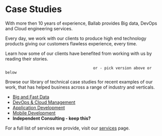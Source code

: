 # Case Studies

With more then 10 years of experience, Ballab provides Big data, DevOps and Cloud engineering services.

Every day, we work with our clients to produce high end technology products giving our customers flawless experience, every time.

Learn how some of our clients have benefited from working with us by reading their stories.

```
                                       or - pick version above or below
```

Browse our library of technical case studies for recent examples of our work, that has helped business across a range of industry and verticals.

* [Big and Fast Data](http://ballab.com/content/book/case-studies-big-and-fast-data.html "Big and Fast Data - Case Studies") 
* [DevOps & Cloud Management](http://ballab.com/content/book/case-studies-dev-ops-and-cloud-management.html "DevOps &amp; Cloud Management - Case Studies")
* [Application Development](http://ballab.com/content/book/chapter1.html "Appplication Development - Case Studies")
* [Mobile Development](http://ballab.com/content/book/case-studies-mobile-applications.html "Mobile Development - Case Studies")
* **Independent Consulting - keep this?**

For a full list of services we provide, visit our [services](http://ballab.com/content/book/case-studies.html "Our Services") page.

